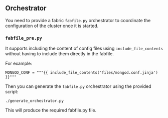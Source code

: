 
## Orchestrator
You need to provide a fabric `fabfile.py` orchestrator to coordinate the
configuration of the cluster once it is started.

### `fabfile_pre.py` 
It supports including the content of config files using `include_file_contents` 
without having to include them directly in the fabfile.

For example:

    MONGOD_CONF = """{{ include_file_contents('files/mongod.conf.jinja') }}"""

Then you can generate the `fabfile.py` orchestrator using the provided script:

    ./generate_orchestrator.py

This will produce the required fabfile.py file.



